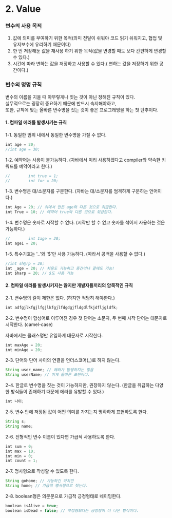# 2. Value

### 변수의 사용 목적

1. 값에 의미를 부여하기 위한 목적(의미 전달이 쉬워야 코드 읽기 쉬워지고, 협업 및 유지보수에 유리하기 때문이다)
2. 한 번 저장해둔 값을 재사용 하기 위한 목적(값을 변경할 때도 보다 간편하게 변경할 수 있다.)
3. 시간에 따라 변하는 값을 저장하고 사용할 수 있다.( 변하는 값을 저장하기 위한 공간이다.)



### 변수의 명명 규칙

변수의 이름을 지을 때 아무렇게나 짓는 것이 아닌 정해진 규칙이 있다.\
실무적으로는 굉장히 중요하기 때문에 반드시 숙지해야하고,\
또한, 규칙에 맞는 올바른 변수명을 짓는 것이 좋은 프로그래밍을 하는 첫 단추이다.



#### 1. 컴파일 에러를 발생시키는 규칙

1-1. 동일한 범위 내에서 동일한 변수명을 가질 수 없다.

```javascript
int age = 20;
//int age = 30;
```

1-2. 예약어는 사용이 불가능하다. (자바에서 미리 사용하겠다고 compiler와 약속한 키워드를 예약어라고 한다.)

```javascript
//        int true = 1;
//        int for = 20;
```

1-3. 변수명은 대/소문자를 구분한다. (자바는 대/소문자를 엄격하게 구분하는 언어이다.)

```javascript
int Age = 20; // 위에서 만든 age와 다른 것으로 취급한다.
int True = 10; // 예약어 true와 다른 것으로 취급한다.
```

1-4. 변수명은 숫자로 시작할 수 없다. (시작만 할 수 없고 숫자를 섞어서 사용하는 것은 가능하다.)

```javascript
//        int 1age = 20;
int age1 = 20;
```

1-5. 특수기호는 '\_'와 '$'만 사용 가능하다. (따라서 공백을 사용할 수 없다.)

```javascript
//int sh@rp = 20;
int _age = 20; // 처음도 가능하고 중간이나 끝에도 가능!
int $harp = 20; // $도 사용 가능
```



#### 2. 컴파일 에러를 발생시키지는 않지만 개발자들끼리의 암묵적인 규칙

2-1. 변수명의 길이 제한은 없다. (하지만 적당히 해야한다.)

```javascript
int adfgjlkfgjlfgjlkfgjlfdgdgjfldgdlfkjdfljgldfk;
```

2-2. 변수명이 합성어로 이루어진 경우 첫 단어는 소문자, 두 번째 시작 단어는 대문자로 시작한다. (camel-case)

자바에서는 클래스명만 유일하게 대문자로 시작한다.

```javascript
int maxAge = 20;
int minAge = 20;
```

2-3. 단어와 단어 사이의 연결을 언더스코어(\_)로 하지 않는다.

```javascript
String user_name; // 에러가 발생하지는 않음
String userName; // 이게 올바른 표현이다.
```

2-4. 한글로 변수명을 짓는 것이 가능하지만, 권장하지 않는다. (한글을 취급하는 다양한 방식들이 존재하기 때문에 에러를 유발할 수 있다.)

```javascript
int 나이;
```

2-5. 변수 안에 저장된 값이 어떤 의미를 가지는지 명확하게 표현하도록 한다.

```javascript
String s;
String name;
```

2-6. 전형적인 변수 이름이 있다면 가급적 사용하도록 한다.

```javascript
int sum = 0;
int max = 10;
int min = 0;
int count = 1;
```

2-7. 명사형으로 작성할 수 있도록 한다.

```javascript
String goHome; // 가능하긴 하지만
String home; // 가급적 명사형으로 짓는다.
```

2-8. boolean형은 의문문으로 가급적 긍정형태로 네이밍한다.

```javascript
boolean isAlive = true;
boolean isDead = false; // 부정형보다는 긍정형이 더 나은 방식이다.
```

